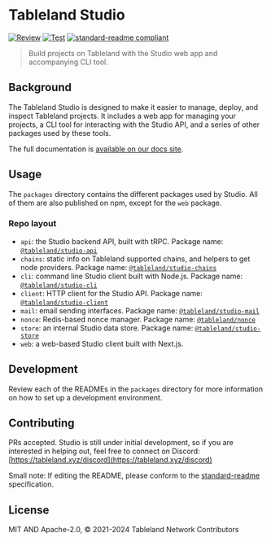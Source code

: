 # Tableland Studio

[![Review](https://github.com/tablelandnetwork/studio/actions/workflows/review.yml/badge.svg)](https://github.com/tablelandnetwork/studio/actions/workflows/review.yml)
[![Test](https://github.com/tablelandnetwork/studio/actions/workflows/test.yml/badge.svg)](https://github.com/tablelandnetwork/studio/actions/workflows/test.yml)
[![standard-readme compliant](https://img.shields.io/badge/standard--readme-OK-green.svg)](https://github.com/RichardLitt/standard-readme)

> Build projects on Tableland with the Studio web app and accompanying CLI tool.

## Background

The Tableland Studio is designed to make it easier to manage, deploy, and inspect Tableland projects. It includes a web app for managing your projects, a CLI tool for interacting with the Studio API, and a series of other packages used by these tools.

The full documentation is [available on our docs site](https://docs.tableland.xyz/studio/).

## Usage

The `packages` directory contains the different packages used by Studio. All of them are also published on npm, except for the `web` package.

### Repo layout

- `api`: the Studio backend API, built with tRPC. Package name: [`@tableland/studio-api`](https://www.npmjs.com/package/@tableland/studio-api)
- `chains`: static info on Tableland supported chains, and helpers to get node providers. Package name: [`@tableland/studio-chains`](https://www.npmjs.com/package/@tableland/studio-chains)
- `cli`: command line Studio client built with Node.js. Package name: [`@tableland/studio-cli`](https://www.npmjs.com/package/@tableland/studio-cli)
- `client`: HTTP client for the Studio API. Package name: [`@tableland/studio-client`](https://www.npmjs.com/package/@tableland/studio-client)
- `mail`: email sending interfaces. Package name: [`@tableland/studio-mail`](https://www.npmjs.com/package/@tableland/studio-mail)
- `nonce`: Redis-based nonce manager. Package name: [`@tableland/nonce`](https://www.npmjs.com/package/@tableland/nonce)
- `store`: an internal Studio data store. Package name: [`@tableland/studio-store`](https://www.npmjs.com/package/@tableland/studio-store)
- `web`: a web-based Studio client built with Next.js.

## Development

Review each of the READMEs in the `packages` directory for more information on how to set up a development environment.

## Contributing

PRs accepted. Studio is still under initial development, so if you are interested in helping out, feel free to connect on Discord:
[https://tableland.xyz/discord](https://tableland.xyz/discord)

Small note: If editing the README, please conform to the
[standard-readme](https://github.com/RichardLitt/standard-readme) specification.

## License

MIT AND Apache-2.0, © 2021-2024 Tableland Network Contributors
